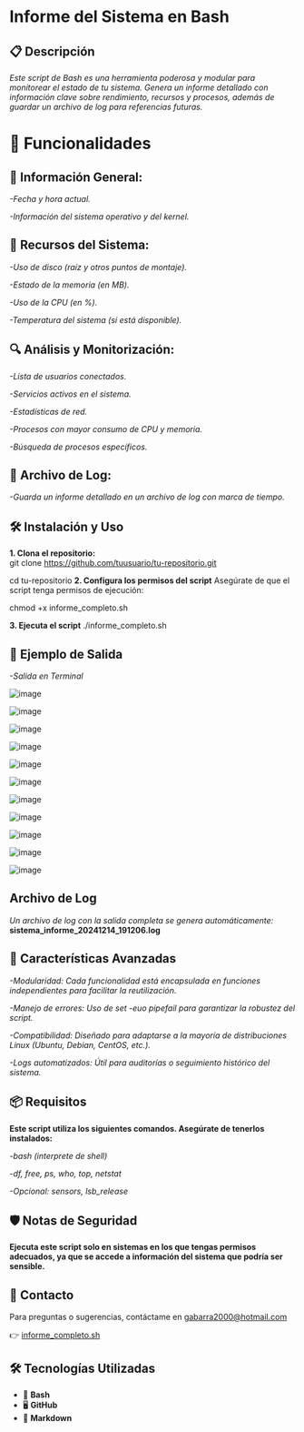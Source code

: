 # Informe del Sistema en Bash
## 📋 Descripción

*Este script de Bash es una herramienta poderosa y modular para monitorear el estado de tu sistema. Genera un informe detallado con información clave sobre rendimiento, recursos y procesos, además de guardar un archivo de log para referencias futuras.*

# 🚀 Funcionalidades

## 📅 Información General:
*-Fecha y hora actual.*

*-Información del sistema operativo y del kernel.*

## 💾 Recursos del Sistema:
*-Uso de disco (raíz y otros puntos de montaje).*

*-Estado de la memoria (en MB).*

*-Uso de la CPU (en %).*

*-Temperatura del sistema (si está disponible).*

## 🔍 Análisis y Monitorización:
*-Lista de usuarios conectados.*

*-Servicios activos en el sistema.*

*-Estadísticas de red.*

*-Procesos con mayor consumo de CPU y memoria.*

*-Búsqueda de procesos específicos.*

## 📂 Archivo de Log:
*-Guarda un informe detallado en un archivo de log con marca de tiempo.*

## 🛠️ Instalación y Uso
   
**1. Clona el repositorio:**   
   git clone https://github.com/tuusuario/tu-repositorio.git

   cd tu-repositorio
**2. Configura los permisos del script**
   Asegúrate de que el script tenga permisos de ejecución:

   chmod +x informe_completo.sh

**3. Ejecuta el script**
   ./informe_completo.sh

## 📝 Ejemplo de Salida
*-Salida en Terminal*

![image](https://github.com/user-attachments/assets/671a8c81-8eaa-4610-bbca-aadb67f92a3a)

![image](https://github.com/user-attachments/assets/af6b29fe-4b0c-4ed1-8441-a7aabe4eb0f5)

![image](https://github.com/user-attachments/assets/bcc65096-cb7f-4592-a406-184a061e9881)

![image](https://github.com/user-attachments/assets/507b86ef-3943-43b1-814a-aaf0130b4af9)

![image](https://github.com/user-attachments/assets/64a92587-5260-4bb0-9aaa-c6e2b20a3fb7)

![image](https://github.com/user-attachments/assets/ce29936a-4e97-4371-ba59-791bf1c8910a)

![image](https://github.com/user-attachments/assets/5619208b-6f72-4c2e-b294-d0f27134ac9e)

![image](https://github.com/user-attachments/assets/3ef96236-11c8-420a-b015-29b4b09e7ee2)

![image](https://github.com/user-attachments/assets/57b9d58f-7bc5-4b59-9469-6840c61bbc73)

![image](https://github.com/user-attachments/assets/a31d965e-b156-4f72-ba8a-1e3d1cb4848f)

![image](https://github.com/user-attachments/assets/4a277bb8-61b7-49b1-84bc-4baa6d7aa6d8)

## Archivo de Log
*Un archivo de log con la salida completa se genera automáticamente:*
**sistema_informe_20241214_191206.log**

## 🌟 Características Avanzadas
*-Modularidad: Cada funcionalidad está encapsulada en funciones independientes para facilitar la reutilización.*

*-Manejo de errores: Uso de set -euo pipefail para garantizar la robustez del script.*

*-Compatibilidad: Diseñado para adaptarse a la mayoría de distribuciones Linux (Ubuntu, Debian, CentOS, etc.).*

*-Logs automatizados: Útil para auditorías o seguimiento histórico del sistema.*

## 📦 Requisitos
**Este script utiliza los siguientes comandos. Asegúrate de tenerlos instalados:**

*-bash (interprete de shell)*

*-df, free, ps, who, top, netstat*

*-Opcional: sensors, lsb_release*

## 🛡️ Notas de Seguridad
**Ejecuta este script solo en sistemas en los que tengas permisos adecuados, ya que se accede a información del sistema que podría ser sensible.**

## 📧 Contacto
Para preguntas o sugerencias, contáctame en gabarra2000@hotmail.com

👉 [informe_completo.sh](informe_completo.sh)

## 🛠 Tecnologías Utilizadas

- 🐚 **Bash**
- 🖥️ **GitHub**
- 📄 **Markdown**
